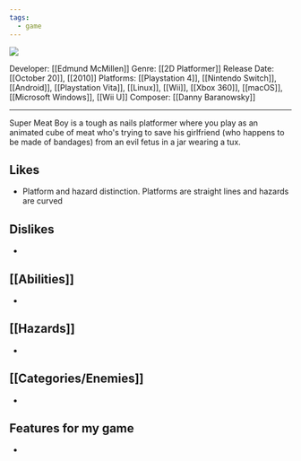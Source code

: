 ```yaml
---
tags:
  - game
---
```

<img src="https://cdn2.steamgriddb.com/thumb/4e17fdfe672e908e42d1e3746afd279b.jpg">

Developer: [[Edmund McMillen]]
Genre: [[2D Platformer]]
Release Date:  [[October 20]], [[2010]] 
Platforms: [[Playstation 4]], [[Nintendo Switch]], [[Android]], [[Playstation Vita]], [[Linux]], [[Wii]], [[Xbox 360]], [[macOS]], [[Microsoft Windows]], [[Wii U]]
Composer: [[Danny Baranowsky]]

----

Super Meat Boy is a tough as nails platformer where you play as an animated cube of meat who's trying to save his girlfriend (who happens to be made of bandages) from an evil fetus in a jar wearing a tux.

## Likes
* Platform and hazard distinction. Platforms are straight lines and hazards are curved

## Dislikes
* 

## [[Abilities]]
* 

## [[Hazards]]
* 

## [[Categories/Enemies]]
* 

## Features for my game
* 